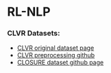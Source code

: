 # RL-NLP

### CLVR Datasets: 
* [CLVR original dataset page](https://cs.stanford.edu/people/jcjohns/clevr/)
* [CLVR preprocessing github](https://github.com/facebookresearch/clevr-iep/blob/master/TRAINING.md)
* [CLOSURE dataset github page](https://github.com/rizar/CLOSURE)
